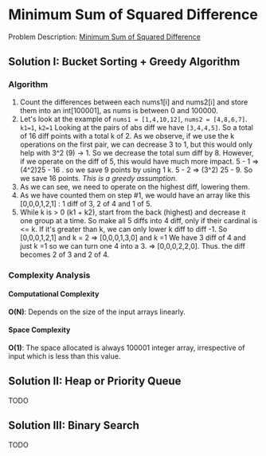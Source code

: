 # Minimum Sum of Squared Difference

Problem
Description: [Minimum Sum of Squared Difference](https://leetcode.com/problems/minimum-sum-of-squared-difference/)

## Solution I: Bucket Sorting + Greedy Algorithm

### Algorithm

1. Count the differences between each nums1[i] and nums2[i] and store them into an int[100001], as nums is between 0 and
    100000.
2. Let's look at the example of `nums1 = [1,4,10,12]`, `nums2 = [4,8,6,7]`. `k1=1`, `k2=1`
   Looking at the pairs of abs diff we have `[3,4,4,5]`. So a total of 16 diff points with a total k of 2. As we
   observe, if we use the k operations on the first pair, we can decrease 3 to 1, but this would only help with 3^2 (9)
   -> 1. So we decrease the total sum diff by 8. However, if we operate on the diff of 5, this would have much more
   impact.
   5 - 1 => (4^2)25 - 16 . so we save 9 points by using 1 k. 5 - 2 => (3^2) 25 - 9. So we save 16 points. _This is a
   greedy assumption._
4. As we can see, we need to operate on the highest diff, lowering them.
5. As we have counted them on step #1, we would have an array like this
   [0,0,0,1,2,1] : 1 diff of 3, 2 of 4 and 1 of 5.
6. While k is > 0 (k1 + k2), start from the back (highest) and decrease it one group at a time.
   So make all 5 diffs into 4 diff, only if their cardinal is <= k. If it's greater than k, we can only
   lower k diff to diff -1.
   So [0,0,0,1,2,1] and k = 2 => [0,0,0,1,3,0] and k =1
   We have 3 diff of 4 and just k =1 so we can turn one 4 into a 3.
   => [0,0,0,2,2,0]. Thus. the diff becomes 2 of 3 and 2 of 4.

### Complexity Analysis

#### Computational Complexity

**O(N)**: Depends on the size of the input arrays linearly.

#### Space Complexity

**O(1)**: The space allocated is always 100001 integer array, irrespective of input which is less than this value.

## Solution II: Heap or Priority Queue

TODO

## Solution III: Binary Search

TODO
